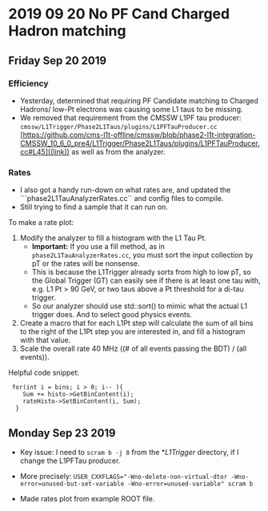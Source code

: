 # 2019 09 20 No PF Cand Charged Hadron matching

## Friday Sep 20 2019

### Efficiency
- Yesterday, determined that requiring PF Candidate matching to Charged Hadrons/ low-Pt electrons was
  causing some L1 taus to be missing.
- We removed that requirement from the CMSSW L1PF tau producer:
   ```cmssw/L1Trigger/Phase2L1Taus/plugins/L1PFTauProducer.cc```
  [https://github.com/cms-l1t-offline/cmssw/blob/phase2-l1t-integration-CMSSW_10_6_0_pre4/L1Trigger/Phase2L1Taus/plugins/L1PFTauProducer.cc#L45]((link))
  as well as from the analyzer.

### Rates
- I also got a handy run-down on what rates are, and updated the ```phase2L1TauAnalyzerRates.cc`` and config
  files to compile. 
- Still trying to find a sample that it can run on.

To make a rate plot:
1. Modify the analyzer to fill a histogram with the L1 Tau Pt.
   * **Important:** If you  use a fill method, as in ```phase2L1TauAnalyzerRates.cc```,
     you must sort the input collection by pT or the rates will be nonsense. 
   * This is because the L1Trigger already sorts from high to low pT, so the Global Trigger (GT)
     can easily see if there is at least one tau with, e.g. L1 Pt > 90 GeV, or two taus above
     a Pt threshold for a di-tau trigger.
   * So our analyzer should use std::sort() to mimic what the actual L1 trigger does. And to select good physics events.
2. Create a macro that for each L1Pt step will calculate the sum of all bins to the right of the L1Pt step
   you are interested in, and fill a histogram with that value.
3. Scale the overall rate 40 MHz ((# of all events passing the BDT) / (all events)).

Helpful code snippet:
```
 for(int i = bins; i > 0; i-- ){
    Sum += histo->GetBinContent(i);
    rateHisto->SetBinContent(i, Sum);
  }
```

## Monday Sep 23 2019
- Key issue: I need to ```scram b -j 8``` from the **L1Trigger* directory, if I change the L1PFTau producer.
- More precisely: ```USER_CXXFLAGS="-Wno-delete-non-virtual-dtor -Wno-error=unused-but-set-variable -Wno-error=unused-variable" scram b```

- Made rates plot from example ROOT file.



